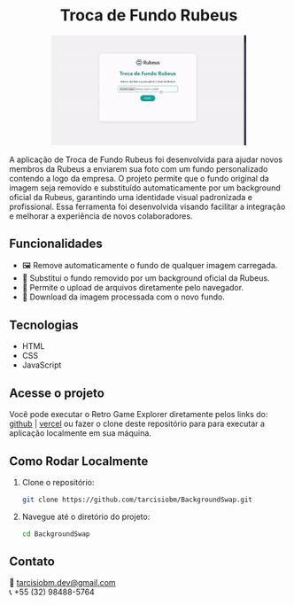 <h1 align="center">Troca de Fundo Rubeus</h1>

<p align="center">
  <img alt="" src="preview.gif" width="70%">
</p>

<p>A aplicação de Troca de Fundo Rubeus foi desenvolvida para ajudar novos membros da Rubeus a enviarem sua foto com um fundo personalizado contendo a logo da empresa. O projeto permite que o fundo original da imagem seja removido e substituído automaticamente por um background oficial da Rubeus, garantindo uma identidade visual padronizada e profissional. Essa ferramenta foi desenvolvida visando facilitar a integração e melhorar a experiência de novos colaboradores. </p>

## Funcionalidades

- 🖼️ Remove automaticamente o fundo de qualquer imagem carregada.
- 🎨 Substitui o fundo removido por um background oficial da Rubeus.
- 📂 Permite o upload de arquivos diretamente pelo navegador.
- 💾 Download da imagem processada com o novo fundo.

## Tecnologias
- HTML
- CSS
- JavaScript 

## Acesse o projeto
Você pode executar o Retro Game Explorer diretamente pelos links do: [github](https://tarcisiobm.github.io/BackgroundSwap/) | [vercel](https://background-swap.vercel.app) ou  fazer o clone deste repositório para para executar a aplicação localmente em sua máquina.

## Como Rodar Localmente

1. Clone o repositório:
   ```bash
   git clone https://github.com/tarcisiobm/BackgroundSwap.git
   ```
2. Navegue até o diretório do projeto:
   ```bash
   cd BackgroundSwap
   ```
## Contato
📧 tarcisiobm.dev@gmail.com  
📞 +55 (32) 98488-5764
